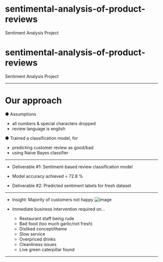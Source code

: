 # sentimental-analysis-of-product-reviews
Sentiment Analysis Project

# sentimental-analysis-of-product-reviews
Sentiment Analysis Project

------------------------------------------------------------------
# Our approach

● Assumptions
  - all numbers & special characters dropped
  - review language is english
  
● Trained a classification model, for
  - predicting customer review as good/bad
  - using Naive Bayes classifier
 
 ---------------------------------------------------------------------
 
 - Deliverable #1: Sentiment-based review classification model
 
  - Model accuracy achieved = 72.8 %
 
- Deliverable #2: Predicted sentiment labels for fresh dataset
 -----------------------------------------------------------------------
 
 - Insight: Majority of customers not happy
 ![image](https://user-images.githubusercontent.com/109135235/203810085-38cb32fb-21be-474f-815a-2c392f6f611c.png)

- Immediate business intervention required on...
  - Restaurant staff being rude
  - Bad food (too much garlic/not fresh)
  - Disliked concept/theme
  - Slow service
  - Overpriced drinks
  - Cleanliness issues
  - Live green caterpillar found
---------------------------------------------------------------------------

